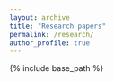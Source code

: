 ```yaml
---
layout: archive
title: "Research papers"
permalink: /research/
author_profile: true
---
```


{% include base_path %}
